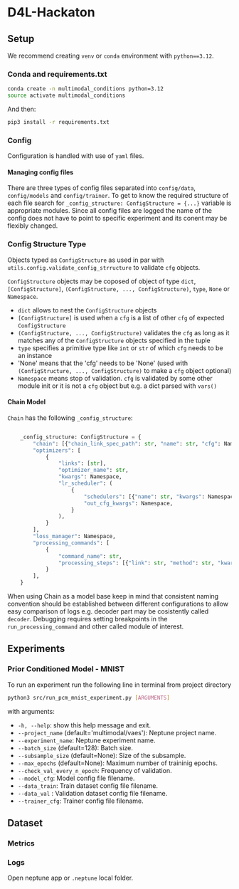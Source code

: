 # D4L-Hackaton

## Setup
We recommend creating ```venv``` or ```conda``` environment with ```python==3.12```.

### Conda and requirements.txt

```bash
conda create -n multimodal_conditions python=3.12
source activate multimodal_conditions
```

And then:
```bash
pip3 install -r requirements.txt
```

### Config
Configuration is handled with use of `yaml` files.

#### Managing config files
There are three types of config files separated into `config/data`, `config/models` and `config/trainer`. To get to know the required structure of each file search for `_config_structure: ConfigStructure = {...}` variable is appropriate modules.
Since all config files are logged the name of the config does not have to point to specific experiment and its conent may be flexibly changed.

### Config Structure Type
Objects typed as `ConfigStructure` as used in par with `utils.config.validate_config_strructure` to validate `cfg` objects.

`ConfigStructure` objects may be coposed of object of type `dict`, `[ConfigStructure]`, `(ConfigStructure, ..., ConfigStructure)`, `type`, `None` or `Namespace`.
- `dict` allows to nest the `ConfigStructure` objects
- `[ConfigStructure]` is used when a `cfg` is a list of other `cfg` of expected `ConfigStructure` 
- `(ConfigStructure, ..., ConfigStructure)` validates the `cfg` as long as it matches any of the `ConfigStructure` objects specified in the tuple
- `type` specifies a primitive type like `int` or `str` of which `cfg` needs to be an instance
- 'None' means that the 'cfg' needs to be 'None' (used with `(ConfigStructure, ..., ConfigStructure)` to make a `cfg` object optional)
- `Namespace` means stop of validation. `cfg` is validated by some other module init or it is not a `cfg` object but e.g. a dict parsed with `vars()`


#### Chain Model
`Chain` has the following `_config_structure`:
```python

    _config_structure: ConfigStructure = {
        "chain": [{"chain_link_spec_path": str, "name": str, "cfg": Namespace}],
        "optimizers": [
            {
                "links": [str],
                "optimizer_name": str,
                "kwargs": Namespace,
                "lr_scheduler": (
                    {
                        "schedulers": [{"name": str, "kwargs": Namespace}],
                        "out_cfg_kwargs": Namespace,
                    }
                ),
            }
        ],
        "loss_manager": Namespace,
        "processing_commands": [
            {
                "command_name": str,
                "processing_steps": [{"link": str, "method": str, "kwargs": Namespace}],
            }
        ],
    }
``` 
When using Chain as a model base keep in mind that consistent naming convention should be established between different configurations to allow easy comparison of logs e.g. decoder part may be cosistently called `decoder`. Debugging requires setting breakpoints in the `run_processing_command` and other called module of interest.

## Experiments

### Prior Conditioned Model - MNIST
To run an experiment run the following line in terminal from project directory
```bash
python3 src/run_pcm_mnist_experiment.py [ARGUMENTS]
```

with arguments:
  * ```-h, --help```: show this help message and exit.
  * ```--project_name``` (default='multimodal/vaes'): Neptune project name.
  * ```--experiment_name```: Neptune experiment name.
  * ```--batch_size``` (default=128): Batch size.
  * ```--subsample_size``` (default=None): Size of the subsample.
  * ```--max_epochs``` (default=None): Maximum number of traininig epochs.
  * ```--check_val_every_n_epoch```: Frequency of validation.
  * ```--model_cfg```: Model config file filename.
  * ```--data_train```: Train dataset config file filename.
  * ```--data_val``` : Validation dataset config file filename.
  * ```--trainer_cfg```: Trainer config file filename.

## Dataset


### Metrics


### Logs
Open neptune app or `.neptune` local folder.